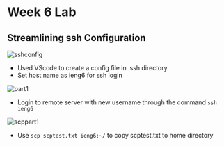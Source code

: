 # Week 6 Lab

## Streamlining ssh Configuration
![sshconfig](https://user-images.githubusercontent.com/78109412/167325841-0f2fecdd-f169-4b6d-addb-8ed50d946b4b.JPG)
* Used VScode to create a config file in .ssh directory
* Set host name as ieng6 for ssh login

![part1](https://user-images.githubusercontent.com/78109412/167325986-6e3fdeec-3ff9-4fa9-9b56-84706533bda8.jpg)
* Login to remote server with new username through the command `ssh ieng6`

![scppart1](https://user-images.githubusercontent.com/78109412/167326105-d3727238-6bfb-4f7b-8a02-422a54ce70ca.JPG)
* Use `scp scptest.txt ieng6:~/` to copy scptest.txt to home directory
